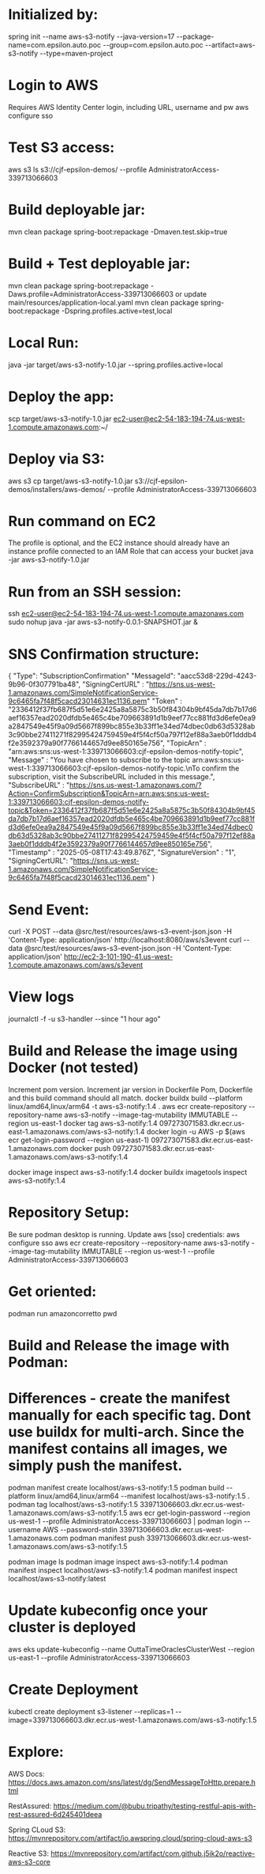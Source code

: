
# Initialized by:
spring init --name aws-s3-notify --java-version=17 --package-name=com.epsilon.auto.poc --group=com.epsilon.auto.poc --artifact=aws-s3-notify --type=maven-project

# Login to AWS 
Requires AWS Identity Center login, including URL, username and pw
aws configure sso

# Test S3 access:
aws s3 ls s3://cjf-epsilon-demos/ --profile AdministratorAccess-339713066603

# Build deployable jar:
mvn clean package spring-boot:repackage -Dmaven.test.skip=true

# Build + Test deployable jar:
mvn clean package spring-boot:repackage -Daws.profile=AdministratorAccess-339713066603
or
update main/resources/application-local.yaml
mvn clean package spring-boot:repackage -Dspring.profiles.active=test,local


# Local Run:
java -jar target/aws-s3-notify-1.0.jar --spring.profiles.active=local


# Deploy the app:
scp target/aws-s3-notify-1.0.jar ec2-user@ec2-54-183-194-74.us-west-1.compute.amazonaws.com:~/

# Deploy via S3:
aws s3 cp target/aws-s3-notify-1.0.jar s3://cjf-epsilon-demos/installers/aws-demos/ --profile AdministratorAccess-339713066603

# Run command on EC2
The profile is optional, and the EC2 instance should already have an instance profile connected to an IAM Role that can access your bucket
java -jar aws-s3-notify-1.0.jar 

# Run from an SSH session:
ssh ec2-user@ec2-54-183-194-74.us-west-1.compute.amazonaws.com
sudo nohup java -jar aws-s3-notify-0.0.1-SNAPSHOT.jar &

# SNS Confirmation structure:
{
"Type": "SubscriptionConfirmation"
"MessageId": "aacc53d8-229d-4243-9b96-0f307791ba48",
"SigningCertURL" : "https://sns.us-west-1.amazonaws.com/SimpleNotificationService-9c6465fa7f48f5cacd23014631ec1136.pem"
"Token" : "2336412f37fb687f5d51e6e2425a8a5875c3b50f84304b9bf45da7db7b17d6aef16357ead2020dfdb5e465c4be709663891d1b9eef77cc881fd3d6efe0ea9a2847549e45f9a09d5667f899bc855e3b33ff1e34ed74dbec0db63d5328ab3c90bbe27411271f82995424759459e4f5f4cf50a797f12ef88a3aeb0f1dddb4f2e3592379a90f7766144657d9ee850165e756",
"TopicArn" : "arn:aws:sns:us-west-1:339713066603:cjf-epsilon-demos-notify-topic",
"Message" : "You have chosen to subscribe to the topic arn:aws:sns:us-west-1:339713066603:cjf-epsilon-demos-notify-topic.\nTo confirm the subscription, visit the SubscribeURL included in this message.",
"SubscribeURL" : "https://sns.us-west-1.amazonaws.com/?Action=ConfirmSubscription&TopicArn=arn:aws:sns:us-west-1:339713066603:cjf-epsilon-demos-notify-topic&Token=2336412f37fb687f5d51e6e2425a8a5875c3b50f84304b9bf45da7db7b17d6aef16357ead2020dfdb5e465c4be709663891d1b9eef77cc881fd3d6efe0ea9a2847549e45f9a09d5667f899bc855e3b33ff1e34ed74dbec0db63d5328ab3c90bbe27411271f82995424759459e4f5f4cf50a797f12ef88a3aeb0f1dddb4f2e3592379a90f7766144657d9ee850165e756",
"Timestamp" : "2025-05-08T17:43:49.876Z",
"SignatureVersion" : "1",
"SigningCertURL": "https://sns.us-west-1.amazonaws.com/SimpleNotificationService-9c6465fa7f48f5cacd23014631ec1136.pem"
}
# Send Event:
curl -X POST --data @src/test/resources/aws-s3-event-json.json -H 'Content-Type: application/json' http://localhost:8080/aws/s3event
curl --data @src/test/resources/aws-s3-event-json.json -H 'Content-Type: application/json' http://ec2-3-101-190-41.us-west-1.compute.amazonaws.com/aws/s3event
# View logs
journalctl -f -u s3-handler --since "1 hour ago"

# Build and Release the image using Docker (not tested)
Increment pom version.
Increment jar version in Dockerfile
Pom, Dockerfile and this build command should all match.
docker buildx build --platform linux/amd64,linux/arm64 -t aws-s3-notify:1.4 .
aws ecr create-repository --repository-name aws-s3-notify --image-tag-mutability IMMUTABLE --region us-east-1
docker tag aws-s3-notify:1.4 097273071583.dkr.ecr.us-east-1.amazonaws.com/aws-s3-notify:1.4
docker login -u AWS -p $(aws ecr get-login-password --region us-east-1) 097273071583.dkr.ecr.us-east-1.amazonaws.com
docker push 097273071583.dkr.ecr.us-east-1.amazonaws.com/aws-s3-notify:1.4

docker image inspect aws-s3-notify:1.4
docker buildx imagetools inspect aws-s3-notify:1.4

# Repository Setup:
Be sure podman desktop is running.
Update aws [sso] credentials: aws configure sso
aws ecr create-repository --repository-name aws-s3-notify --image-tag-mutability IMMUTABLE --region us-west-1 --profile AdministratorAccess-339713066603

# Get oriented:
podman run amazoncorretto pwd

# Build and Release the image with Podman:
# Differences - create the manifest manually for each specific tag. Dont use buildx for multi-arch. Since the manifest contains all images, we simply push the manifest.
podman manifest create localhost/aws-s3-notify:1.5 
podman build --platform linux/amd64,linux/arm64 --manifest localhost/aws-s3-notify:1.5 .
podman tag localhost/aws-s3-notify:1.5 339713066603.dkr.ecr.us-west-1.amazonaws.com/aws-s3-notify:1.5
aws ecr get-login-password --region us-west-1 --profile AdministratorAccess-339713066603 | podman login --username AWS --password-stdin 339713066603.dkr.ecr.us-west-1.amazonaws.com
podman manifest push 339713066603.dkr.ecr.us-west-1.amazonaws.com/aws-s3-notify:1.5

podman image ls
podman image inspect aws-s3-notify:1.4
podman manifest inspect localhost/aws-s3-notify:1.4
podman manifest inspect localhost/aws-s3-notify:latest
# Update kubeconfig once your cluster is deployed
aws eks update-kubeconfig --name OuttaTimeOraclesClusterWest --region us-east-1 --profile AdministratorAccess-339713066603

# Create Deployment
kubectl create deployment s3-listener --replicas=1 --image=339713066603.dkr.ecr.us-west-1.amazonaws.com/aws-s3-notify:1.5

# Explore: 
AWS Docs:
https://docs.aws.amazon.com/sns/latest/dg/SendMessageToHttp.prepare.html

RestAssured:
https://medium.com/@bubu.tripathy/testing-restful-apis-with-rest-assured-6d245401deea

Spring CLoud S3:
https://mvnrepository.com/artifact/io.awspring.cloud/spring-cloud-aws-s3

Reactive S3:
https://mvnrepository.com/artifact/com.github.j5ik2o/reactive-aws-s3-core
